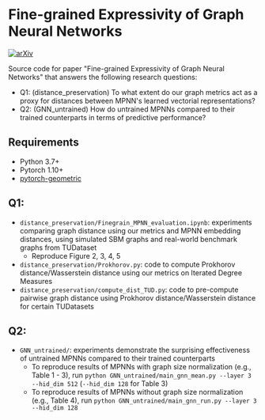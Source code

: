 # Fine-grained Expressivity of Graph Neural Networks

[![arXiv](https://img.shields.io/badge/arXiv-2306.03698-b31b1b.svg)](https://arxiv.org/abs/2306.03698)

Source code for paper "Fine-grained Expressivity of Graph Neural Networks" that answers the following research questions:
- Q1: (distance_preservation) To what extent do our graph metrics act as a proxy for distances between MPNN's learned vectorial representations?
- Q2: (GNN_untrained) How do untrained MPNNs compared to their trained counterparts in terms of predictive performance?

## Requirements

- Python 3.7+
- Pytorch 1.10+
- [pytorch-geometric](https://pytorch-geometric.readthedocs.io/en/latest/notes/installation.html)

## Q1: 
- ```distance_preservation/Finegrain_MPNN_evaluation.ipynb```: experiments comparing graph distance using our metrics and MPNN embedding distances, using simulated SBM graphs and real-world benchmark graphs from TUDataset
  - Reproduce Figure 2, 3, 4, 5
- ```distance_preservation/Prokhorov.py```: code to compute Prokhorov distance/Wasserstein distance using our metrics on Iterated Degree Measures
- ```distance_preservation/compute_dist_TUD.py```: code to pre-compute pairwise graph distance using Prokhorov distance/Wasserstein distance for certain TUDatasets

## Q2:
- ```GNN_untrained/```: experiments demonstrate the surprising effectiveness of untrained MPNNs compared to their trained counterparts
  - To reproduce results of MPNNs with graph size normalization (e.g., Table 1 - 3), run ```python GNN_untrained/main_gnn_mean.py --layer 3 --hid_dim 512``` (```--hid_dim 128``` for Table 3)
  - To reproduce results of MPNNs without graph size normalization (e.g., Table 4), run ```python GNN_untrained/main_gnn_run.py --layer 3 --hid_dim 128```
